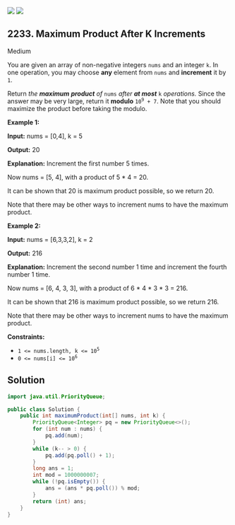 [![](https://img.shields.io/github/stars/javadev/LeetCode-in-Java?label=Stars&style=flat-square)](https://github.com/javadev/LeetCode-in-Java)
[![](https://img.shields.io/github/forks/javadev/LeetCode-in-Java?label=Fork%20me%20on%20GitHub%20&style=flat-square)](https://github.com/javadev/LeetCode-in-Java/fork)

## 2233\. Maximum Product After K Increments

Medium

You are given an array of non-negative integers `nums` and an integer `k`. In one operation, you may choose **any** element from `nums` and **increment** it by `1`.

Return _the **maximum** **product** of_ `nums` _after **at most**_ `k` _operations._ Since the answer may be very large, return it **modulo** <code>10<sup>9</sup> + 7</code>. Note that you should maximize the product before taking the modulo.

**Example 1:**

**Input:** nums = [0,4], k = 5

**Output:** 20

**Explanation:** Increment the first number 5 times.

Now nums = [5, 4], with a product of 5 \* 4 = 20.

It can be shown that 20 is maximum product possible, so we return 20.

Note that there may be other ways to increment nums to have the maximum product.

**Example 2:**

**Input:** nums = [6,3,3,2], k = 2

**Output:** 216

**Explanation:** Increment the second number 1 time and increment the fourth number 1 time.

Now nums = [6, 4, 3, 3], with a product of 6 \* 4 \* 3 \* 3 = 216.

It can be shown that 216 is maximum product possible, so we return 216.

Note that there may be other ways to increment nums to have the maximum product.

**Constraints:**

*   <code>1 <= nums.length, k <= 10<sup>5</sup></code>
*   <code>0 <= nums[i] <= 10<sup>6</sup></code>

## Solution

```java
import java.util.PriorityQueue;

public class Solution {
    public int maximumProduct(int[] nums, int k) {
        PriorityQueue<Integer> pq = new PriorityQueue<>();
        for (int num : nums) {
            pq.add(num);
        }
        while (k-- > 0) {
            pq.add(pq.poll() + 1);
        }
        long ans = 1;
        int mod = 1000000007;
        while (!pq.isEmpty()) {
            ans = (ans * pq.poll()) % mod;
        }
        return (int) ans;
    }
}
```